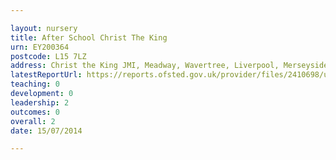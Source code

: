 ```yaml
---

layout: nursery
title: After School Christ The King
urn: EY200364
postcode: L15 7LZ
address: Christ the King JMI, Meadway, Wavertree, Liverpool, Merseyside, L15 7LZ
latestReportUrl: https://reports.ofsted.gov.uk/provider/files/2410698/urn/EY200364.pdf
teaching: 0
development: 0
leadership: 2
outcomes: 0
overall: 2
date: 15/07/2014

---
```

